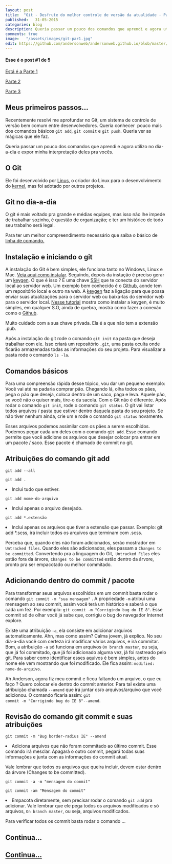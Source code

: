 ```yaml
---
layout: post
title:  "Git - Desfrute do melhor controle de versão da atualidade - Parte (1/5)"
published:   31-05-2015
categories: blog
description: Queria passar um pouco dos comandos que aprendi e agora utilizo no dia a dia e expor minha interpretação deles pra vocês.
comments: true
image:   "/assets/images/git-par1.jpg"
edit: https://github.com/andersonweb/andersonweb.github.io/blob/master/_posts/2015-05-14-git-desfrute-do-melhor-controle-de-versao-da-atualidade.markdown
---
```

<h4 class="topics-mini">Esse é o post #1 de 5</h4>
<a class="link-po-ex" href="#">Está é a Parte 1</a>

<a class="link-po-ex" href="/blog/2015/06/04/git-desfrute-do-melhor-controle-de-versao-da-atualidade-parte-2.html">Parte 2</a>

<a class="link-po-ex" href="/blog/2015/07/09/git-desfrute-do-melhor-controle-de-versao-da-atualidade-parte-3.html">Parte 3</a>

<h2 class="topics">Meus primeiros passos...</h2>
Recentemente resolvi me aprofundar no Git, um sistema de controle de versão bem comum entre desenvolvedores. Queria conhecer  pouco mais dos comandos básicos <code>git add</code>, <code>git commit</code> e <code>git push</code>. Queria ver as mágicas que ele faz.  

Queria passar um pouco dos comandos que aprendi e agora utilizo no dia-a-dia e expor minha interpretação deles pra vocês. 

<h2 class="topics">O Git</h2>
Ele foi desenvolvido por <a target="_blank" href="http://pt.wikipedia.org/wiki/Linus_Torvalds" class="link-po-ex">Linus</a>, o criador do Linux para o desenvolvimento do <a href="http://pt.wikipedia.org/wiki/Linux_%28n%C3%BAcleo%29" target="_blank" class="link-po-ex">kernel</a>, mas foi adotado por outros projetos. 

<h2 class="topics">Git no dia-a-dia</h2>
O git é mais voltado pra grande e médias equipes, mas isso não lhe impede de trabalhar sozinho, é questão de organização; e ter um histórico de todo seu trabalho será legal. 

<span class="notes">Para ter um melhor compreendimento necessário que saiba o básico de <a target="_blank" class="link-po-ex" href="http://www.hardware.com.br/dicas/basico-linha-comando.html">linha de comando.</a></span>

<h2 class="topics">Instalação e iniciando o git</h2>
A instalação do Git é bem simples, ele funciona tanto no Windows, Linux e Mac. <a target="_blank" class="link-po-ex" href="https://git-scm.com/book/pt-br/v1/Primeiros-passos-Instalando-Git">Veja aqui como instalar</a>. 
Seguindo, depois da instação é preciso gerar um <a class="link-po-ex" href="https://help.github.com/articles/generating-ssh-keys/">keygen</a>. O que é isso ? É uma chave <a href="http://pt.wikipedia.org/wiki/SSH" class="link-po-ex">SSH</a> que te conecta do servidor local ao servidor web. Um exemplo bem conhecido é o <a href="#" class="link-po-ex">Github</a>, aonde tem um repositório local e outro na web. A  <a class="link-po-ex" href="https://help.github.com/articles/generating-ssh-keys">keygen</a> faz a ligação para que possa enviar suas atualizações para o servidor web ou baixa-las do servidor web para o servidor local. <a href="https://help.github.com/articles/generating-ssh-keys/" class="link-po-ex">Nesse tutorial</a> mostra como instalar a keygen, é muito simples, em qualquer S.O, ainda de quebra, mostra como fazer a conexão como o <a class="link-po-ex" href="http://github.ciom">Github</a>.

<span class="notes">Muito cuidado com a sua chave privada. Ela é a que não tem a extensão .pub. </span>

Após a instalação do git rode o comando <code>git init</code> na pasta que deseja trabalhar com ele. Isso criará um repositório <code>.git</code>, uma pasta oculta onde ficarão armazenadas todas as informações do seu projeto. Para visualizar a pasta rode o comando <code>ls -la</code>. 

<h2 class="topics">Comandos básicos</h2>
Para uma compreensão rápida desse tópico, vou dar um pequeno exemplo: Você vai até na padaria comprar pão. Chegando lá, olha todos os pães, pega o pão que deseja, coloca dentro de um saco, paga e leva. Aquele pão, se você não o quiser mais, tire-o da sacola. 
Com o Git não é diferente. Após rodar o comando <code>git init</code>, rode o comando <code>git status</code>. O git vai listar  todos arquivos / pasta que estiver dentro daquela pasta do seu projeto. Se não tiver nenhum ainda, crie um e rode o comando <code>git status</code> novamente. 

Esses arquivos podemos assimilar com os pães a serem escolhidos. Podemos pegar cada um deles com o comando <code>git add</code>. Esse comando permite que você adicione os arquivos que desejar colocar pra entrar em um pacote / saco. Esse pacote é chamado de commit no git. 

<h2 class="topics">Atribuições do comando git add</h2>

<code>git add --all</code>

<code>git add .</code>

<li class="notes-code">Inclui					 tudo que estiver.</li>

<code>git add nome-do-arquivo</code>

<li class="notes-code">Inclui apenas o arquivo desejado.</li>

<code>git add *.extensão</code>

<li class="notes-code">Inclui apenas os arquivos que tiver a extensão que passar. Exemplo: git add *.scss, irá incluir todos os arquivos que terminam com .scss.</li>

Perceba que, quando eles não foram adicionados, serão mostrador em  <code>Untracked files</code>. Quando eles são adicionados, eles passam a <code>Changes to be committed</code>. Convertendo pra a linguagem do Git,<code> Untracked Files</code> eles estão fora da árvore, <code>Changes to be committed</code> estão dentro da árvore, pronto pra ser empacotado ou melhor commitado.

<h2 class="topics">Adicionando dentro do commit / pacote </h2>
Para transformar seus arquivos escolhidos em um commit basta rodar o comando <code>git commit -m "sua mensagem"</code> . A propriedade <code>-m</code> atribui uma mensagem ao seu commit, assim você terá um histórico e saberá o que cada um fez. Por exemplo: <code>git commit -m "Corrigindo bug do IE 8"</code>. Esse commit só de olhar você já sabe que, corrigiu o bug do navegador Internet explore. 

Existe uma atribuição <code>-a</code>, ela consiste em adicionar arquivos automaticamente. Ahn, mas como assim? Calma jovem, já explico. No seu dia-a-dia você com certeza irá modificar vários arquivos, e irá commitar. Bom, a atribuição <code>-a</code> só funciona em arquivos <code>On branch master</code>, ou seja, que já foi commitado, que já foi adicionado alguma vez, já foi rastreado pelo git. Para saber como identificar esses aquivos é bem simples, antes do nome ele vem mostrando que foi modificado. Ele fica assim: <code>modified: nome-do-arquivo</code>.

Ah Anderson, agora fiz meu commit e ficou faltando um arquivo, o que eu faço ? Quero colocar ele dentro do commit anterior. Para tal existe uma atribuição chamada <code>--amend</code> que irá juntar os/o arquivos/arquivo que você adicionou.  O comando ficaria assim: <code>git commit -m "Corrigindo bug do IE 8"--amend</code>.

<h2 class="topics">Revisão do comando git commit e suas atribuições</h2>

<code>git commit -m "Bug border-radius IE" --amend</code>

<li class="notes-code">Adiciona arquivos que não foram commitado ao último commit. Esse comando irá mesclar. Apagará o outro commit, pegará todas suas informações e junta com as informações do commit atual.</li>

<span class="notes">Vale lembrar que todos os arquivos que queira incluir, devem estar dentro da árvore (Changes to be committed).</span>

<code>git commit -a -m "mensagem do commit"</code> 

<code>git commit -am "Mensagem do commit"</code>

<li class="notes-code">Empacota diretamente, sem precisar rodar o comando <code>git add</code> pra adicionar. Vale lembrar que ele pega todos os arquivos modificados e só arquivos, <code>On branch master</code>, ou seja, arquivos modificados.</li>

Para verificar todos os commit basta rodar o comando ... 


<h2 class="topics">Continua...</h2>
<h2 class="topics"><a href="#">Continua...</a></h2>

